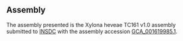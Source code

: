 

Assembly
--------

The assembly presented is the Xylona heveae TC161 v1.0 assembly
submitted to [INSDC](http://www.insdc.org) with the assembly accession
[GCA\_001619985.1](http://www.ebi.ac.uk/ena/data/view/GCA_001619985.1).
